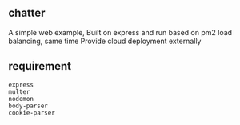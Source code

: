 ## chatter

A simple web example, Built on express and run based on pm2 load balancing, same time Provide cloud deployment
externally

## requirement

```text
express 
multer 
nodemon 
body-parser 
cookie-parser
```